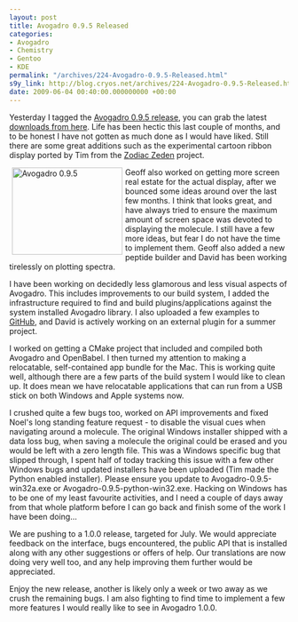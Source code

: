 ```yaml
---
layout: post
title: Avogadro 0.9.5 Released
categories:
- Avogadro
- Chemistry
- Gentoo
- KDE
permalink: "/archives/224-Avogadro-0.9.5-Released.html"
s9y_link: http://blog.cryos.net/archives/224-Avogadro-0.9.5-Released.html
date: 2009-06-04 00:40:00.000000000 +00:00
---
```

<span><p>Yesterday I tagged the <a href="http://avogadro.openmolecules.net/">Avogadro 0.9.5 release</a>, you can grab the latest <a href="https://sourceforge.net/project/showfiles.php?group_id=165310">downloads from here</a>. Life has been hectic this last couple of months, and to be honest I have not gotten as much done as I would have liked. Still there are some great additions such as the experimental cartoon ribbon display ported by Tim from the <a href="http://www.zeden.org/">Zodiac Zeden</a> project.</p>

<a class='serendipity_image_link' href='http://blog.cryos.net/uploads/avogadro-0-9-5.png' onclick="F1 = window.open('/uploads/avogadro-0-9-5.png','Zoom','height=717,width=904,top=166,left=200.5,toolbar=no,menubar=no,location=no,resize=1,resizable=1,scrollbars=yes'); return false;"><img class="serendipity_image_left" width="199" height="157" style="float: left; border: 0px; padding-left: 5px; padding-right: 5px;" src="http://blog.cryos.net/uploads/avogadro-0-9-5.serendipityThumb.png" alt="Avogadro 0.9.5" /></a>

<p>Geoff also worked on getting more screen real estate for the actual display, after we bounced some ideas around over the last few months. I think that looks great, and have always tried to ensure the maximum amount of screen space was devoted to displaying the molecule. I still have a few more ideas, but fear I do not have the time to implement them. Geoff also added a new peptide builder and David has been working tirelessly on plotting spectra.</p>

<p>I have been working on decidedly less glamorous and less visual aspects of Avogadro. This includes improvements to our build system, I added the infrastructure required to find and build plugins/applications against the system installed Avogadro library. I also uploaded a few examples to <a href="http://github.com/cryos">GitHub</a>, and David is actively working on an external plugin for a summer project.</p>

<p>I worked on getting a CMake project that included and compiled both Avogadro and OpenBabel. I then turned my attention to making a relocatable, self-contained app bundle for the Mac. This is working quite well, although there are a few parts of the build system I would like to clean up. It does mean we have relocatable applications that can run from a USB stick on both Windows and Apple systems now.</p>

<p>I crushed quite a few bugs too, worked on API improvements and fixed Noel's long standing feature request - to disable the visual cues when navigating around a molecule. The original Windows installer shipped with a data loss bug, when saving a molecule the original could be erased and you would be left with a zero length file. This was a Windows specific bug that slipped through, I spent half of today tracking this issue with a few other Windows bugs and updated installers have been uploaded (Tim made the Python enabled installer). Please ensure you update to Avogadro-0.9.5-win32a.exe or Avogadro-0.9.5-python-win32.exe. Hacking on Windows has to be one of my least favourite activities, and I need a couple of days away from that whole platform before I can go back and finish some of the work I have been doing...</p>

<p>We are pushing to a 1.0.0 release, targeted for July. We would appreciate feedback on the interface, bugs encountered, the public API that is installed along with any other suggestions or offers of help. Our translations are now doing very well too, and any help improving them further would be appreciated.</p>

<p>Enjoy the new release, another is likely only a week or two away as we crush the remaining bugs. I am also fighting to find time to implement a few more features I would really like to see in Avogadro 1.0.0.</p></span>
